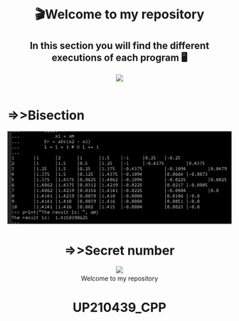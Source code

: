 <h1>  <div align= "center"> 🎬Welcome to my repository</h1>
  <h2>  <div align= "center"> In this section you will find the different executions of each program 🖥️ </h1>
    <div align=center>
      <img src= "https://github.com/up210439/up210439_DSA/blob/main/Imagenes/ejecuci%C3%B3n.png.png" width="400">
      </div>
        <br>
        <h1>=>>Bisection</h1>
          <div align=center>
            <img src="https://github.com/up210439/up210439_DSA/blob/main/Imagenes/image.png" width ="600"
            </div>
            <h1>=>>Secret number</h1>
            <div align=center>
              <img src= 
            
            
      
  
  



<h1>  <div align= "center"> Welcome to my repository</h1>

<h1>UP210439_CPP</h1>

<div align="center">

<br>
